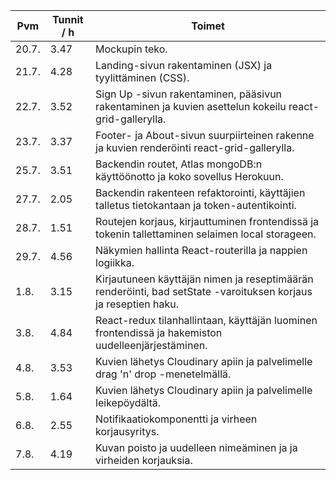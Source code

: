 Pvm | Tunnit / h | Toimet
--- | ---------- | ------
20.7. | 3.47 | Mockupin teko.
21.7. | 4.28 | Landing-sivun rakentaminen (JSX) ja tyylittäminen (CSS).
22.7. | 3.52 | Sign Up -sivun rakentaminen, pääsivun rakentaminen ja kuvien asettelun kokeilu react-grid-gallerylla.
23.7. | 3.37 | Footer- ja About-sivun suurpiirteinen rakenne ja kuvien renderöinti react-grid-gallerylla.
25.7. | 3.51 | Backendin routet, Atlas mongoDB:n käyttöönotto ja koko sovellus Herokuun.
27.7. | 2.05 | Backendin rakenteen refaktorointi, käyttäjien talletus tietokantaan ja token-autentikointi.
28.7. | 1.51 | Routejen korjaus, kirjauttuminen frontendissä ja tokenin tallettaminen selaimen local storageen.
29.7. | 4.56 | Näkymien hallinta React-routerilla ja nappien logiikka.
1.8. | 3.15 | Kirjautuneen käyttäjän nimen ja reseptimäärän renderöinti, bad setState -varoituksen korjaus ja reseptien haku.
3.8. | 4.84 | React-redux tilanhallintaan, käyttäjän luominen frontendissä ja hakemiston uudelleenjärjestäminen.
4.8. | 3.53 | Kuvien lähetys Cloudinary apiin ja palvelimelle drag 'n' drop -menetelmällä.
5.8. | 1.64 | Kuvien lähetys Cloudinary apiin ja palvelimelle leikepöydältä.
6.8. | 2.55 | Notifikaatiokomponentti ja virheen korjausyritys.
7.8. | 4.19 | Kuvan poisto ja uudelleen nimeäminen ja ja virheiden korjauksia.